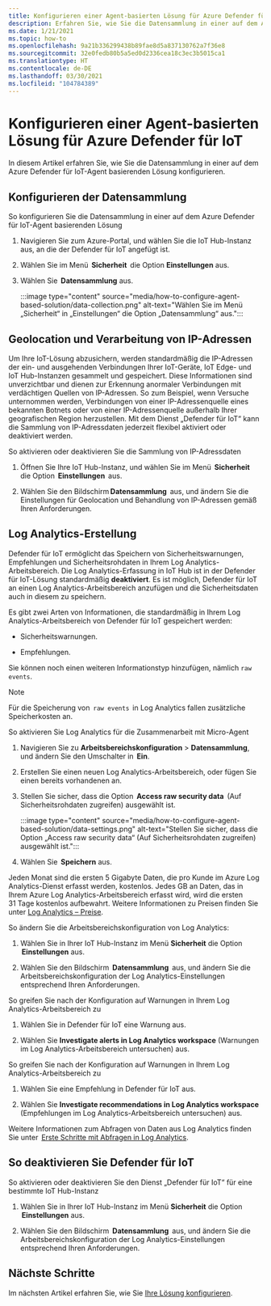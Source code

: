 ```yaml
---
title: Konfigurieren einer Agent-basierten Lösung für Azure Defender für IoT
description: Erfahren Sie, wie Sie die Datensammlung in einer auf dem Azure Defender für IoT-Agent basierenden Lösung konfigurieren.
ms.date: 1/21/2021
ms.topic: how-to
ms.openlocfilehash: 9a21b336299438b89fae8d5a837130762a7f36e8
ms.sourcegitcommit: 32e0fedb80b5a5ed0d2336cea18c3ec3b5015ca1
ms.translationtype: HT
ms.contentlocale: de-DE
ms.lasthandoff: 03/30/2021
ms.locfileid: "104784389"
---
```

# <a name="configure-azure-defender-for-iot-agent-based-solution"></a>Konfigurieren einer Agent-basierten Lösung für Azure Defender für IoT  

In diesem Artikel erfahren Sie, wie Sie die Datensammlung in einer auf dem Azure Defender für IoT-Agent basierenden Lösung konfigurieren.

## <a name="configure-data-collection"></a>Konfigurieren der Datensammlung

So konfigurieren Sie die Datensammlung in einer auf dem Azure Defender für IoT-Agent basierenden Lösung 

1. Navigieren Sie zum Azure-Portal, und wählen Sie die IoT Hub-Instanz aus, an die der Defender für IoT angefügt ist. 

1. Wählen Sie im Menü  **Sicherheit**  die Option **Einstellungen** aus. 

1. Wählen Sie  **Datensammlung** aus. 

    :::image type="content" source="media/how-to-configure-agent-based-solution/data-collection.png" alt-text="Wählen Sie im Menü „Sicherheit“ in „Einstellungen“ die Option „Datensammlung“ aus.":::

## <a name="geolocation-and-ip-address-handling"></a>Geolocation und Verarbeitung von IP-Adressen 

Um Ihre IoT-Lösung abzusichern, werden standardmäßig die IP-Adressen der ein- und ausgehenden Verbindungen Ihrer IoT-Geräte, IoT Edge- und IoT Hub-Instanzen gesammelt und gespeichert. Diese Informationen sind unverzichtbar und dienen zur Erkennung anormaler Verbindungen mit verdächtigen Quellen von IP-Adressen. So zum Beispiel, wenn Versuche unternommen werden, Verbindungen von einer IP-Adressenquelle eines bekannten Botnets oder von einer IP-Adressenquelle außerhalb Ihrer geografischen Region herzustellen. Mit dem Dienst „Defender für IoT“ kann die Sammlung von IP-Adressdaten jederzeit flexibel aktiviert oder deaktiviert werden. 

So aktivieren oder deaktivieren Sie die Sammlung von IP-Adressdaten 

1. Öffnen Sie Ihre IoT Hub-Instanz, und wählen Sie im Menü  **Sicherheit**  die Option  **Einstellungen**  aus. 

1. Wählen Sie den Bildschirm **Datensammlung**  aus, und ändern Sie die Einstellungen für Geolocation und Behandlung von IP-Adressen gemäß Ihren Anforderungen. 

## <a name="log-analytics-creation"></a>Log Analytics-Erstellung 

Defender für IoT ermöglicht das Speichern von Sicherheitswarnungen, Empfehlungen und Sicherheitsrohdaten in Ihrem Log Analytics-Arbeitsbereich. Die Log Analytics-Erfassung in IoT Hub ist in der Defender für IoT-Lösung standardmäßig **deaktiviert**. Es ist möglich, Defender für IoT an einen Log Analytics-Arbeitsbereich anzufügen und die Sicherheitsdaten auch in diesem zu speichern. 

Es gibt zwei Arten von Informationen, die standardmäßig in Ihrem Log Analytics-Arbeitsbereich von Defender für IoT gespeichert werden:
 
- Sicherheitswarnungen.

- Empfehlungen. 

Sie können noch einen weiteren Informationstyp hinzufügen, nämlich `raw events`. 

> [!Note] 
> Für die Speicherung von  `raw events`  in Log Analytics fallen zusätzliche Speicherkosten an. 

So aktivieren Sie Log Analytics für die Zusammenarbeit mit Micro-Agent 

1. Navigieren Sie zu **Arbeitsbereichskonfiguration** > **Datensammlung**, und ändern Sie den Umschalter in  **Ein**. 

1. Erstellen Sie einen neuen Log Analytics-Arbeitsbereich, oder fügen Sie einen bereits vorhandenen an. 

1. Stellen Sie sicher, dass die Option  **Access raw security data**  (Auf Sicherheitsrohdaten zugreifen) ausgewählt ist.  

    :::image type="content" source="media/how-to-configure-agent-based-solution/data-settings.png" alt-text="Stellen Sie sicher, dass die Option „Access raw security data“ (Auf Sicherheitsrohdaten zugreifen) ausgewählt ist.":::

1. Wählen Sie  **Speichern** aus.

Jeden Monat sind die ersten 5 Gigabyte Daten, die pro Kunde im Azure Log Analytics-Dienst erfasst werden, kostenlos. Jedes GB an Daten, das in Ihrem Azure Log Analytics-Arbeitsbereich erfasst wird, wird die ersten 31 Tage kostenlos aufbewahrt. Weitere Informationen zu Preisen finden Sie unter [Log Analytics – Preise](https://azure.microsoft.com/pricing/details/monitor/). 

So ändern Sie die Arbeitsbereichskonfiguration von Log Analytics: 

1. Wählen Sie in Ihrer IoT Hub-Instanz im Menü **Sicherheit** die Option  **Einstellungen** aus. 

1. Wählen Sie den Bildschirm  **Datensammlung**  aus, und ändern Sie die Arbeitsbereichskonfiguration der Log Analytics-Einstellungen entsprechend Ihren Anforderungen. 

So greifen Sie nach der Konfiguration auf Warnungen in Ihrem Log Analytics-Arbeitsbereich zu

1. Wählen Sie in Defender für IoT eine Warnung aus.

1. Wählen Sie **Investigate alerts in Log Analytics workspace** (Warnungen im Log Analytics-Arbeitsbereich untersuchen) aus.

So greifen Sie nach der Konfiguration auf Warnungen in Ihrem Log Analytics-Arbeitsbereich zu

1. Wählen Sie eine Empfehlung in Defender für IoT aus.

1. Wählen Sie **Investigate recommendations in Log Analytics workspace** (Empfehlungen im Log Analytics-Arbeitsbereich untersuchen) aus. 
 
Weitere Informationen zum Abfragen von Daten aus Log Analytics finden Sie unter  [Erste Schritte mit Abfragen in Log Analytics](../azure-monitor/logs/get-started-queries.md). 

## <a name="turn-off-defender-for-iot"></a>So deaktivieren Sie Defender für IoT 

So aktivieren oder deaktivieren Sie den Dienst „Defender für IoT“ für eine bestimmte IoT Hub-Instanz 

1. Wählen Sie in Ihrer IoT Hub-Instanz im Menü **Sicherheit** die Option  **Einstellungen** aus.

1. Wählen Sie den Bildschirm  **Datensammlung**  aus, und ändern Sie die Arbeitsbereichskonfiguration der Log Analytics-Einstellungen entsprechend Ihren Anforderungen.

## <a name="next-steps"></a>Nächste Schritte 

Im nächsten Artikel erfahren Sie, wie Sie [Ihre Lösung konfigurieren](quickstart-configure-your-solution.md).